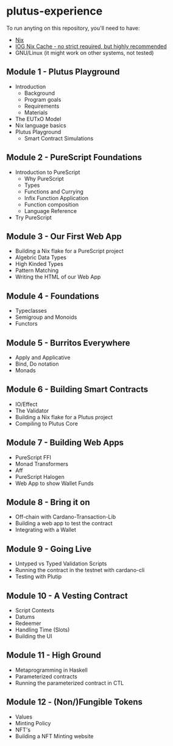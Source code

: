 # plutus-experience

To run anyting on this repository, you'll need to have:

- [Nix](https://nixos.org)
- [IOG Nix Cache - no strict required, but highly recommended](https://input-output-hk.github.io/haskell.nix/tutorials/getting-started.html#setting-up-the-binary-cache)
- GNU/Linux (it might work on other systems, not tested)

## Module 1 - Plutus Playground

- Introduction
  - Background
  - Program goals
  - Requirements
  - Materials
- The EUTxO Model
- Nix language basics
- Plutus Playground
  - Smart Contract Simulations

## Module 2 - PureScript Foundations
- Introduction to PureScript
  - Why PureScript
  - Types
  - Functions and Currying
  - Infix Function Application
  - Function composition
  - Language Reference
- Try PureScript

## Module 3 - Our First Web App

- Building a Nix flake for a PureScript project
- Algebric Data Types
- High Kinded Types
- Pattern Matching
- Writing the HTML of our Web App

## Module 4 - Foundations

- Typeclasses
- Semigroup and Monoids
- Functors

## Module 5 - Burritos Everywhere

- Apply and Applicative
- Bind, Do notation
- Monads

## Module 6 - Building Smart Contracts

- IO/Effect
- The Validator
- Building a Nix flake for a Plutus project
- Compiling to Plutus Core

## Module 7 - Building Web Apps

- PureScript FFI
- Monad Transformers
- Aff
- PureScript Halogen
- Web App to show Wallet Funds

## Module 8 - Bring it on

- Off-chain with Cardano-Transaction-Lib
- Building a web app to test the contract
- Integrating with a Wallet

## Module 9 - Going Live

- Untyped vs Typed Validation Scripts
- Running the contract in the testnet with cardano-cli
- Testing with Plutip

## Module 10 - A Vesting Contract

- Script Contexts
- Datums
- Redeemer
- Handling Time (Slots)
- Building the UI

## Module 11 - High Ground

- Metaprogramming in Haskell
- Parameterized contracts
- Running the parameterized contract in CTL

## Module 12 - (Non/)Fungible Tokens
- Values
- Minting Policy
- NFT's
- Building a NFT Minting website
